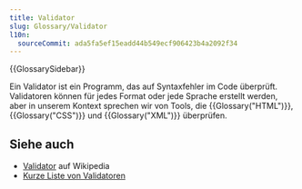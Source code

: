 ```yaml
---
title: Validator
slug: Glossary/Validator
l10n:
  sourceCommit: ada5fa5ef15eadd44b549ecf906423b4a2092f34
---
```


{{GlossarySidebar}}

Ein Validator ist ein Programm, das auf Syntaxfehler im Code überprüft. Validatoren können für jedes Format oder jede Sprache erstellt werden, aber in unserem Kontext sprechen wir von Tools, die {{Glossary("HTML")}}, {{Glossary("CSS")}} und {{Glossary("XML")}} überprüfen.

## Siehe auch

- [Validator](https://en.wikipedia.org/wiki/Validator) auf Wikipedia
- [Kurze Liste von Validatoren](https://firefox-source-docs.mozilla.org/devtools-user/validators/index.html)
